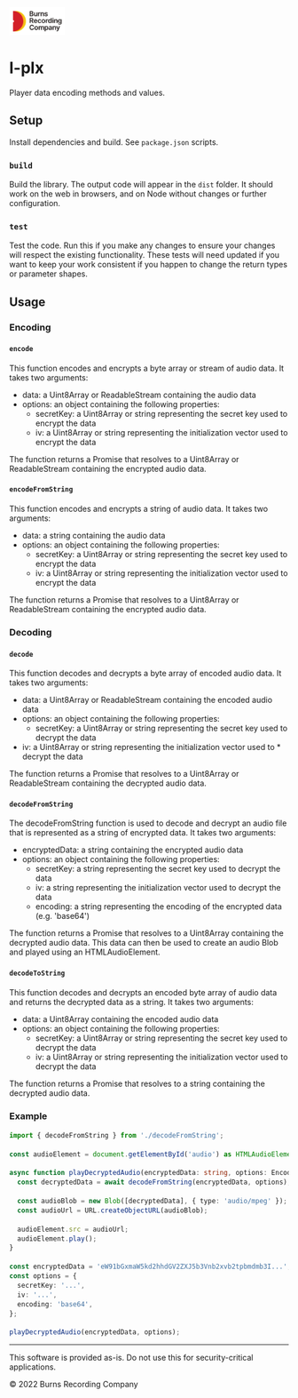 <img src="./public/brc-wordmark.png" height="50" alt="Burns Recording Company" />

# l-plx

Player data encoding methods and values.

## Setup

Install dependencies and build. See `package.json` scripts.

### `build`

Build the library. The output code will appear in the `dist` folder. It should work on the web in browsers, and on Node without changes or further configuration.

### `test`

Test the code. Run this if you make any changes to ensure your changes will respect the existing functionality. These tests will need updated if you want to keep your work consistent if you happen to change the return types or parameter shapes.

## Usage

### Encoding

#### `encode`

This function encodes and encrypts a byte array or stream of audio data. It takes two arguments:

* data: a Uint8Array or ReadableStream containing the audio data
* options: an object containing the following properties:
  * secretKey: a Uint8Array or string representing the secret key used to encrypt the data
  * iv: a Uint8Array or string representing the initialization vector used to encrypt the data

The function returns a Promise that resolves to a Uint8Array or ReadableStream containing the encrypted audio data.

#### `encodeFromString`

This function encodes and encrypts a string of audio data. It takes two arguments:

* data: a string containing the audio data
* options: an object containing the following properties:
  * secretKey: a Uint8Array or string representing the secret key used to encrypt the data
  * iv: a Uint8Array or string representing the initialization vector used to encrypt the data

The function returns a Promise that resolves to a Uint8Array or ReadableStream containing the encrypted audio data.

### Decoding

#### `decode`

This function decodes and decrypts a byte array of encoded audio data. It takes two arguments:

* data: a Uint8Array or ReadableStream containing the encoded audio data
* options: an object containing the following properties:
  * secretKey: a Uint8Array or string representing the secret key used to decrypt the data
* iv: a Uint8Array or string representing the initialization vector used to * decrypt the data

The function returns a Promise that resolves to a Uint8Array or ReadableStream containing the decrypted audio data.

#### `decodeFromString`

The decodeFromString function is used to decode and decrypt an audio file that is represented as a string of encrypted data. It takes two arguments:

* encryptedData: a string containing the encrypted audio data
* options: an object containing the following properties:
  * secretKey: a string representing the secret key used to decrypt the data
  * iv: a string representing the initialization vector used to decrypt the data
  * encoding: a string representing the encoding of the encrypted data (e.g. 'base64')

The function returns a Promise that resolves to a Uint8Array containing the decrypted audio data. This data can then be used to create an audio Blob and played using an HTMLAudioElement.

#### `decodeToString`

This function decodes and decrypts an encoded byte array of audio data and returns the decrypted data as a string. It takes two arguments:

* data: a Uint8Array containing the encoded audio data
* options: an object containing the following properties:
  * secretKey: a Uint8Array or string representing the secret key used to decrypt the data
  * iv: a Uint8Array or string representing the initialization vector used to decrypt the data

The function returns a Promise that resolves to a string containing the decrypted audio data.

### Example

```ts
import { decodeFromString } from './decodeFromString';

const audioElement = document.getElementById('audio') as HTMLAudioElement;

async function playDecryptedAudio(encryptedData: string, options: EncoderOptions) {
  const decryptedData = await decodeFromString(encryptedData, options);

  const audioBlob = new Blob([decryptedData], { type: 'audio/mpeg' });
  const audioUrl = URL.createObjectURL(audioBlob);

  audioElement.src = audioUrl;
  audioElement.play();
}

const encryptedData = 'eW91bGxmaW5kd2hhdGV2ZXJ5b3Vnb2xvb2tpbmdmb3I...';
const options = {
  secretKey: '...',
  iv: '...',
  encoding: 'base64',
};

playDecryptedAudio(encryptedData, options);
```

---
This software is provided as-is. Do not use this for security-critical applications.

&copy; 2022 Burns Recording Company
